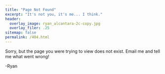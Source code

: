 ```yaml
---
title: "Page Not Found"
excerpt: "It's not you, it's me... I think."
header: 
  overlay_image: ryan_alcantara-2c-copy.jpg
  overlay_filer: .25
sitemap: false
permalink: /404.html
---
```


Sorry, but the page you were trying to view does not exist. Email me and tell me what went wrong!

-Ryan

